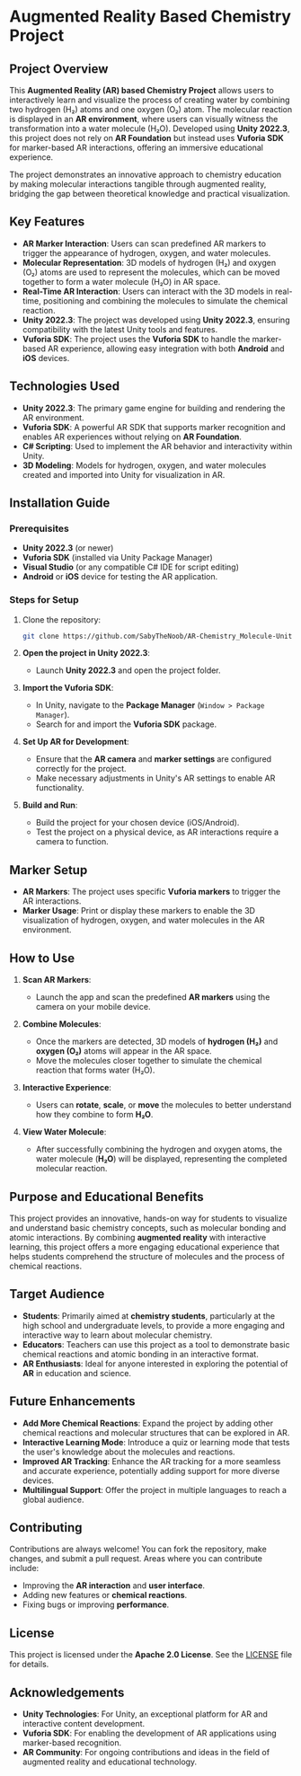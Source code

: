 # Augmented Reality Based Chemistry Project

## Project Overview

This **Augmented Reality (AR) based Chemistry Project** allows users to interactively learn and visualize the process of creating water by combining two hydrogen (H₂) atoms and one oxygen (O₂) atom. The molecular reaction is displayed in an **AR environment**, where users can visually witness the transformation into a water molecule (H₂O). Developed using **Unity 2022.3**, this project does not rely on **AR Foundation** but instead uses **Vuforia SDK** for marker-based AR interactions, offering an immersive educational experience.

The project demonstrates an innovative approach to chemistry education by making molecular interactions tangible through augmented reality, bridging the gap between theoretical knowledge and practical visualization.

## Key Features
- **AR Marker Interaction**: Users can scan predefined AR markers to trigger the appearance of hydrogen, oxygen, and water molecules.
- **Molecular Representation**: 3D models of hydrogen (H₂) and oxygen (O₂) atoms are used to represent the molecules, which can be moved together to form a water molecule (H₂O) in AR space.
- **Real-Time AR Interaction**: Users can interact with the 3D models in real-time, positioning and combining the molecules to simulate the chemical reaction.
- **Unity 2022.3**: The project was developed using **Unity 2022.3**, ensuring compatibility with the latest Unity tools and features.
- **Vuforia SDK**: The project uses the **Vuforia SDK** to handle the marker-based AR experience, allowing easy integration with both **Android** and **iOS** devices.

## Technologies Used
- **Unity 2022.3**: The primary game engine for building and rendering the AR environment.
- **Vuforia SDK**: A powerful AR SDK that supports marker recognition and enables AR experiences without relying on **AR Foundation**.
- **C# Scripting**: Used to implement the AR behavior and interactivity within Unity.
- **3D Modeling**: Models for hydrogen, oxygen, and water molecules created and imported into Unity for visualization in AR.

## Installation Guide

### Prerequisites
- **Unity 2022.3** (or newer)
- **Vuforia SDK** (installed via Unity Package Manager)
- **Visual Studio** (or any compatible C# IDE for script editing)
- **Android** or **iOS** device for testing the AR application.

### Steps for Setup
1. Clone the repository:
   ```bash
   git clone https://github.com/SabyTheNoob/AR-Chemistry_Molecule-Unity.git

2. **Open the project in Unity 2022.3**:
   - Launch **Unity 2022.3** and open the project folder.

3. **Import the Vuforia SDK**:
   - In Unity, navigate to the **Package Manager** (`Window > Package Manager`).
   - Search for and import the **Vuforia SDK** package.

4. **Set Up AR for Development**:
   - Ensure that the **AR camera** and **marker settings** are configured correctly for the project.
   - Make necessary adjustments in Unity's AR settings to enable AR functionality.

5. **Build and Run**:
   - Build the project for your chosen device (iOS/Android).
   - Test the project on a physical device, as AR interactions require a camera to function.

## Marker Setup

- **AR Markers**: The project uses specific **Vuforia markers** to trigger the AR interactions.
- **Marker Usage**: Print or display these markers to enable the 3D visualization of hydrogen, oxygen, and water molecules in the AR environment.

## How to Use

1. **Scan AR Markers**:
   - Launch the app and scan the predefined **AR markers** using the camera on your mobile device.

2. **Combine Molecules**:
   - Once the markers are detected, 3D models of **hydrogen (H₂)** and **oxygen (O₂)** atoms will appear in the AR space.
   - Move the molecules closer together to simulate the chemical reaction that forms water (H₂O).

3. **Interactive Experience**:
   - Users can **rotate**, **scale**, or **move** the molecules to better understand how they combine to form **H₂O**.

4. **View Water Molecule**:
   - After successfully combining the hydrogen and oxygen atoms, the water molecule (**H₂O**) will be displayed, representing the completed molecular reaction.

## Purpose and Educational Benefits

This project provides an innovative, hands-on way for students to visualize and understand basic chemistry concepts, such as molecular bonding and atomic interactions. By combining **augmented reality** with interactive learning, this project offers a more engaging educational experience that helps students comprehend the structure of molecules and the process of chemical reactions.

## Target Audience

- **Students**: Primarily aimed at **chemistry students**, particularly at the high school and undergraduate levels, to provide a more engaging and interactive way to learn about molecular chemistry.
- **Educators**: Teachers can use this project as a tool to demonstrate basic chemical reactions and atomic bonding in an interactive format.
- **AR Enthusiasts**: Ideal for anyone interested in exploring the potential of **AR** in education and science.

## Future Enhancements

- **Add More Chemical Reactions**: Expand the project by adding other chemical reactions and molecular structures that can be explored in AR.
- **Interactive Learning Mode**: Introduce a quiz or learning mode that tests the user's knowledge about the molecules and reactions.
- **Improved AR Tracking**: Enhance the AR tracking for a more seamless and accurate experience, potentially adding support for more diverse devices.
- **Multilingual Support**: Offer the project in multiple languages to reach a global audience.

## Contributing

Contributions are always welcome! You can fork the repository, make changes, and submit a pull request. Areas where you can contribute include:

- Improving the **AR interaction** and **user interface**.
- Adding new features or **chemical reactions**.
- Fixing bugs or improving **performance**.

## License

This project is licensed under the **Apache 2.0 License**. See the [LICENSE](LICENSE) file for details.

## Acknowledgements

- **Unity Technologies**: For Unity, an exceptional platform for AR and interactive content development.
- **Vuforia SDK**: For enabling the development of AR applications using marker-based recognition.
- **AR Community**: For ongoing contributions and ideas in the field of augmented reality and educational technology.
